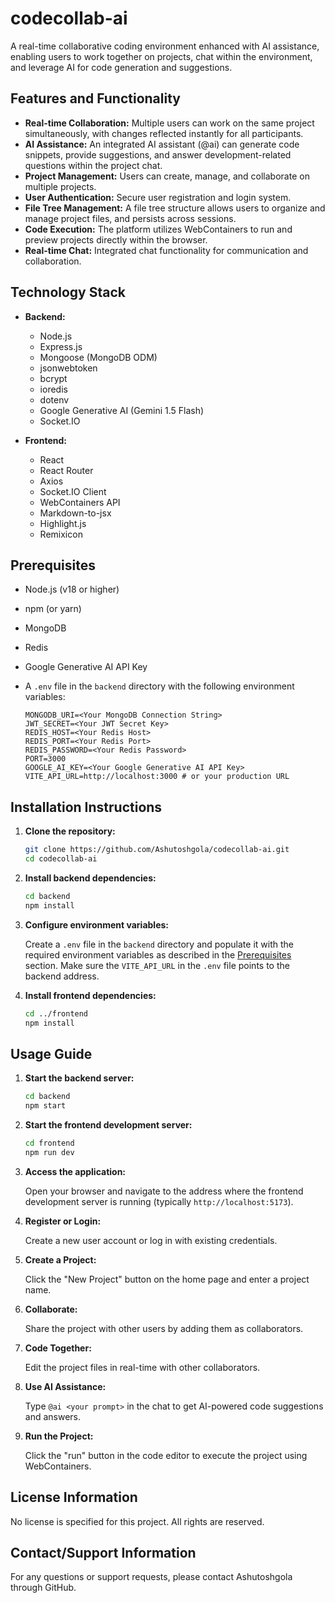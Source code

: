 # codecollab-ai

A real-time collaborative coding environment enhanced with AI assistance, enabling users to work together on projects, chat within the environment, and leverage AI for code generation and suggestions.

## Features and Functionality

*   **Real-time Collaboration:** Multiple users can work on the same project simultaneously, with changes reflected instantly for all participants.
*   **AI Assistance:** An integrated AI assistant (@ai) can generate code snippets, provide suggestions, and answer development-related questions within the project chat.
*   **Project Management:** Users can create, manage, and collaborate on multiple projects.
*   **User Authentication:** Secure user registration and login system.
*   **File Tree Management:**  A file tree structure allows users to organize and manage project files, and persists across sessions.
*   **Code Execution:** The platform utilizes WebContainers to run and preview projects directly within the browser.
*   **Real-time Chat:** Integrated chat functionality for communication and collaboration.

## Technology Stack

*   **Backend:**
    *   Node.js
    *   Express.js
    *   Mongoose (MongoDB ODM)
    *   jsonwebtoken
    *   bcrypt
    *   ioredis
    *   dotenv
    *   Google Generative AI (Gemini 1.5 Flash)
    *   Socket.IO

*   **Frontend:**
    *   React
    *   React Router
    *   Axios
    *   Socket.IO Client
    *   WebContainers API
    *   Markdown-to-jsx
    *   Highlight.js
    *   Remixicon

## Prerequisites

*   Node.js (v18 or higher)
*   npm (or yarn)
*   MongoDB
*   Redis
*   Google Generative AI API Key
*   A `.env` file in the `backend` directory with the following environment variables:

    ```
    MONGODB_URI=<Your MongoDB Connection String>
    JWT_SECRET=<Your JWT Secret Key>
    REDIS_HOST=<Your Redis Host>
    REDIS_PORT=<Your Redis Port>
    REDIS_PASSWORD=<Your Redis Password>
    PORT=3000
    GOOGLE_AI_KEY=<Your Google Generative AI API Key>
    VITE_API_URL=http://localhost:3000 # or your production URL
    ```

## Installation Instructions

1.  **Clone the repository:**

    ```bash
    git clone https://github.com/Ashutoshgola/codecollab-ai.git
    cd codecollab-ai
    ```

2.  **Install backend dependencies:**

    ```bash
    cd backend
    npm install
    ```

3.  **Configure environment variables:**

    Create a `.env` file in the `backend` directory and populate it with the required environment variables as described in the [Prerequisites](#prerequisites) section.  Make sure the `VITE_API_URL` in the `.env` file points to the backend address.

4.  **Install frontend dependencies:**

    ```bash
    cd ../frontend
    npm install
    ```

## Usage Guide

1.  **Start the backend server:**

    ```bash
    cd backend
    npm start
    ```

2.  **Start the frontend development server:**

    ```bash
    cd frontend
    npm run dev
    ```

3.  **Access the application:**

    Open your browser and navigate to the address where the frontend development server is running (typically `http://localhost:5173`).

4.  **Register or Login:**

    Create a new user account or log in with existing credentials.

5.  **Create a Project:**

    Click the "New Project" button on the home page and enter a project name.

6.  **Collaborate:**

    Share the project with other users by adding them as collaborators.

7.  **Code Together:**

    Edit the project files in real-time with other collaborators.

8.  **Use AI Assistance:**

    Type `@ai <your prompt>` in the chat to get AI-powered code suggestions and answers.

9.  **Run the Project:**

    Click the "run" button in the code editor to execute the project using WebContainers.



## License Information

No license is specified for this project.  All rights are reserved.

## Contact/Support Information

For any questions or support requests, please contact Ashutoshgola through GitHub.
